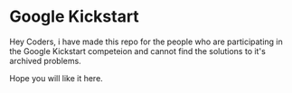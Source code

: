 # Google Kickstart

Hey Coders, i have made this repo for the people who are participating in the Google Kickstart competeion and cannot find the solutions to it's archived problems.

Hope you will like it here.
